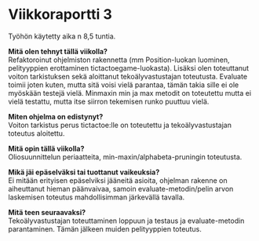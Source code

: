 # Viikkoraportti 3

Työhön käytetty aika n 8,5 tuntia.

**Mitä olen tehnyt tällä viikolla?**  
Refaktoroinut ohjelmiston rakennetta (mm Position-luokan luominen, pelityyppien erottaminen tictactoegame-luokasta). Lisäksi olen toteuttanut voiton tarkistuksen sekä aloittanut tekoälyvastustajan toteutusta. Evaluate toimii joten kuten, mutta sitä voisi vielä parantaa, tämän takia sille ei ole myöskään testejä vielä. Minmaxin min ja max metodit on toteutettu mutta ei vielä testattu, mutta itse siirron tekemisen runko puuttuu vielä.

**Miten ohjelma on edistynyt?**  
Voiton tarkistus perus tictactoe:lle on toteutettu ja tekoälyvastustajan toteutus aloitettu.

**Mitä opin tällä viikolla?**  
Oliosuunnittelun periaatteita, min-maxin/alphabeta-pruningin toteutusta.

**Mikä jäi epäselväksi tai tuottanut vaikeuksia?**  
Ei mitään erityisen epäselviksi jääneitä asioita, ohjelman rakenne on aiheuttanut hieman päänvaivaa, samoin evaluate-metodin/pelin arvon laskemisen toteutus mahdollisimman järkevällä tavalla.

**Mitä teen seuraavaksi?**  
Tekoälyvastustajan toteuttaminen loppuun ja testaus ja evaluate-metodin parantaminen. Tämän jälkeen muiden pelityyppien toteutus.
